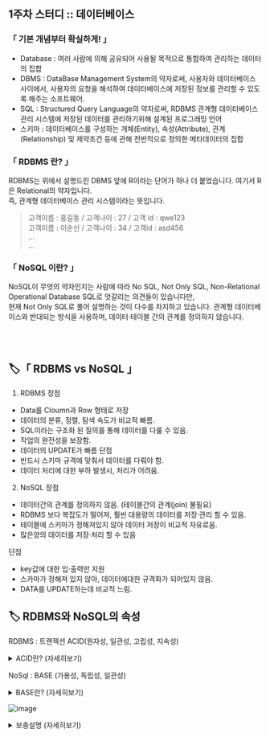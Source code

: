 ## 1주차 스터디 :: 데이터베이스

### 「 기본 개념부터 확실하게! 」
- Database : 여러 사람에 의해 공유되어 사용될 목적으로 통합하여 관리하는 데이터의 집합
- DBMS : DataBase Management System의 약자로써, 사용자와 데이터베이스 사이에서, 사용자의 요청을 해석하여 데이터베이스에 저장된 정보를 관리할 수 있도록 해주는 소프트웨어.
- SQL : Structured Query Language의 약자로써, RDBMS 관계형 데이터베이스 관리 시스템에 저장된 데이터를 관리하기위해 설계된 프로그래밍 언어 
- 스키마 : 데이터베이스를 구성하는 개체(Entity), 속성(Attribute), 관계(Relationship) 및 제약조건 등에 관해 전반적으로 정의한 메타데이터의 집합


### 「 RDBMS 란? 」
RDBMS는 위에서 설명드린 DBMS 앞에 R이라는 단어가 하나 더 붙었습니다. 여기서 R은 Relational의 약자입니다.    
즉, 관계형 데이터베이스 관리 시스템이라는 뜻입니다.
> 고객이름 : 홍길동 / 고객나이 : 27 / 고객 id : qwe123   
> 고객이름 : 이순신 / 고객나이 : 34 / 고객id : asd456   
> ...   
> ...    

### 「 NoSQL 이란? 」   
NoSQL이 무엇의 약자인지는 사람에 따라 No SQL, Not Only SQL, Non-Relational Operational Database SQL로 엇갈리는 의견들이 있습니다만,    
현재 Not Only SQL로 풀어 설명하는 것이 다수를 차지하고 있습니다. 관계형 데이터베이스와 반대되는 방식을 사용하며, 데이터·테이블 간의 관계를 정의하지 않습니다.


<br>
<br>

## 🏷「 RDBMS vs NoSQL 」

 1) RDBMS
장점 
 - Data를 Cloumn과 Row 형태로 저장
 - 데이터의 분류, 정렬, 탐색 속도가 비교적 빠름.
 - SQL이라는 구조화 된 질의를 통해 데이터를 다룰 수 있음.
 - 작업의 완전성을 보장함.
 - 데이터의 UPDATE가 빠름
단점
 - 반드시 스키마 규격에 맞춰서 데이터를 다뤄야 함.
 - 데이터 처리에 대한 부하 발생시, 처리가 어려움.


 2) NoSQL
장점
 - 데이터간의 관계를 정의하지 않음. (테이블간의 관계(join) 불필요)
 - RDBMS 보다 복잡도가 떨어져, 훨씬 대용량의 데이터를 저장·관리 할 수 있음.
 - 테이블에 스키마가 정해져있지 않아 데이터 저장이 비교적 자유로움.
 - 많은양의 데이터를 저장·처리 할 수 있음

단점
 - key값에 대한 입·출력만 지원
 - 스카마가 정해져 있지 않아, 데이터에대한 규격화가 되어있지 않음.
 - DATA를 UPDATE하는데 비교적 느림.



## 🏷 RDBMS와 NoSQL의 속성
RDBMS : 트랜젝션 ACID(원자성, 일관성, 고립성, 지속성)

<details>
  <summary> ACID란? (자세히보기) </summary>
  <div markdown = "1">
    ACID(원자성, 일관성, 고립성, 지속성)는 데이터베이스 트랜잭션이 안전하게 수행된다는 것을 보장하기 위한 성질을 가리키는 약어     
    
    
    원자성(Atomicity)
    트랜젝션은 분해가 불가능한 최소의 단위인 하나의 원자처럼 동작한다는 의미.
    트랜젝션 내의 모든 연산들은 반드시 한꺼번에 완전하게 전체가 정상적으로 수행이 완료되거나 아니면 어떠한 연산도 수행되지 않은 all or noting.
    예를 들어 내가 티스토리 게시판에 글을 Post할 때, 트랜잭션의 Atomicity가 보장 된다는 것은 티스토리 데이터 베이스에 성공적으로 저장되거나,
    실패하거나 2가지 경우밖에 없다는 것이다. 글 내용의 절반만 저장되고 나머지는 저장안되는 경우를 없게 한다는 것이다.   

    일관성(Consistency)
    트랜잭션 작업이 시작되지 전에 데이터베이스 상태가 일관된 상태였다면 트랜잭션 작업이 종료된 후에도 일관성 있는 데이터 베이스 상태를 유지해아한다.
    예를 들어서 티스토리 게시판에 글을 쓰는데 제목의 글자 제한이 255자라고 하자. 트랜잭션이 일어나면 이러한 조건을 만족해야하는 것이다.
    만약 이를 위반하는 트랜잭션이 있다면 거부해야한다.   

    고립성(Isolation)
    트랜잭션 작업 수행 중에는 다른 트랜잭션에 영향을 주어서도 안되고, 다른 트랜잭션들에 의해 간섭을 받아서도 안 된다는 것을 의미.
    다른 트랜잭션의 영향을 받게 되면 영향을 주는 트랜잭션에 의해 자신의 동작이 달라 질 수 있기 때문에, 트랜젝션 자신은 고립된 상태에서 수행되어야 한다는 것을 의미.
    즉 다수의 트랜잭션이 동시에 수행중인 상황에서 하나의 트랜잭션이 완료될 때까지는 현재 실행 중인 트랜잭션의 중간 수행결과를 다른 트랜잭션에서 보거나 참조 할 수 없다.
    예를 들어서 모 커뮤니티의 자유게시판에 두 사람이 글을 거의 동시에 올린다고 하자.
    그러면 두 트랜젝션에 충돌이 일어나서 User A의 제목이 저장되고 내용은 User B가 저장되는게 아니라 User A의 트랜잭션이 종료 되기 전까지 User B의 트랜젝션은 실행되지 않는 것을 말한다.   

    지속성(Durablility)
    일련의 데이터 조작(트렌젝션 조작)을 완료 하고 완료 통지를 사용자가 받는 시점에서 그 조작이 영구적이 되어 그 결과를 잃지 않는 것을 나타낸다.
    시스템이 정상일 때 뿐 아니라 데이터베이스나 OS의 이상 종료, 즉 시스템 장애도 견딜 수 있다는 것을 말한다.
    MySQL을 포함해 많은 데이터베이스의 구현에서는 트랜젝션 조작을 하드 디스크에 로그로 기록하고 시스템에 이상이 발생하면 그 로그를 사용해
    이상 발생 전까지 복원하는 것으로 지속성을 실현하고 있다.    
  </div>
</details>
  
  
NoSql : BASE (가용성, 독립성, 일관성)

<details>
  <summary> BASE란? (자세히보기) </summary>
  <div markdown = "1">
    NoSQL는 BASE속성을 지니는데 가용성과 성능을 중시하는 분산 시스템의 NoSQL 특성이다.
    
    
    가용성(Basically Available): 데이터는 항상 접근 가능하고 다수 스토리지에 복사본 저장한다.
    (부분적인 고장은 있을 수 있으나, 나머지는 사용 가능 하다.)
    
    독립성(Soft-state): 노드의 상태는 외부에서 전송된 정보를 통해 상태를 결정된다.
    (최신 상태의 데이터로 덮어써진다.)
    
    결과적 일관성(Eventually Consistency): 일정 시간 경과 시 데이터의 일관성 유지되는 속성 (일시적으로 일관성이 지켜지지 않을 수 있음 
    예:시스템 부화, 네트워크 속도 등의 외부 요인)
  </div>
</details>

![image](https://user-images.githubusercontent.com/48270975/141765883-ef184240-c65f-4214-a404-1d2643ee0aa1.png)




<details>
  <summary> 보충설명 (자세히보기) </summary>    
  <div>
        참고 문서 : https://blog.ifunfactory.com/2017/03/27/sql-%EC%9D%98-cap-%EC%9D%B4%EB%A1%A0%EA%B3%BC-nosql-%EC%9D%98-base/
  </div><br>
    <details>
      <summary> CAP란? (자세히보기) </summary>
      <div markdown = "1">
        가용성(Availability): 모든 요청이 성공 또는 실패 결과를 반환할 수 있다.

        일관성(Consistency): 모든 노드가 같은 순간에 같은 데이터를 볼 수 있다.

        분할내성(Partition tolerance): 메시지 전달이 실패하거나 시스템 일부가 망가져도 시스템이 계속 동작할 수 있다.
        
        ![image](https://user-images.githubusercontent.com/48270975/141764686-f1358c46-92c9-4e16-a5d8-cd3bf906c2ba.png)
      </div>
    </details>
</details>


